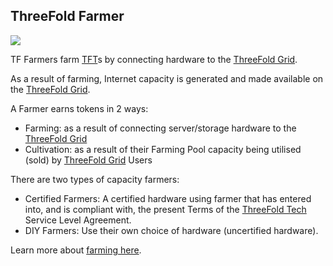 ## ThreeFold Farmer

![](threefold__whatisafarmer.png  )

TF Farmers farm [TFT](threefold__threefold_token)s by connecting hardware to the [ThreeFold Grid](threefold__threefold_grid).

As a result of farming, Internet capacity is generated and made available on the [ThreeFold Grid](threefold__threefold_grid).

A Farmer earns tokens in 2 ways:

- Farming: as a result of connecting server/storage hardware to the [ThreeFold Grid](threefold__threefold_grid)
- Cultivation: as a result of their Farming Pool capacity being utilised (sold) by [ThreeFold Grid](threefold__threefold_grid) Users

There are two types of capacity farmers:

- Certified Farmers: A certified hardware using farmer that has entered into, and is compliant with, the present Terms of the [ThreeFold Tech](threefold__threefold_tech) Service Level Agreement.
- DIY Farmers: Use their own choice of hardware (uncertified hardware).

Learn more about [farming here](threefold__farming_intro.md).
